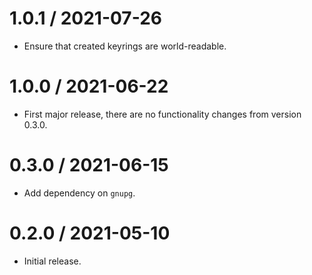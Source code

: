 # 1.0.1 / 2021-07-26

* Ensure that created keyrings are world-readable.

# 1.0.0 / 2021-06-22

* First major release, there are no functionality changes from version 0.3.0.

# 0.3.0 / 2021-06-15

* Add dependency on `gnupg`.

# 0.2.0 / 2021-05-10

* Initial release.

